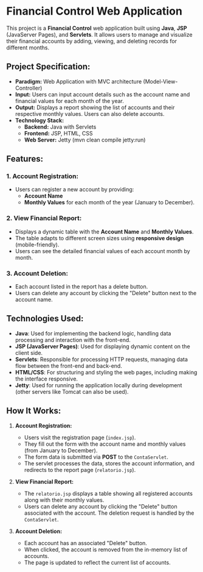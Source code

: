 # Financial Control Web Application

This project is a **Financial Control** web application built using **Java**, **JSP** (JavaServer Pages), and **Servlets**. It allows users to manage and visualize their financial accounts by adding, viewing, and deleting records for different months.

## Project Specification:

- **Paradigm:** Web Application with MVC architecture (Model-View-Controller)  
- **Input:** Users can input account details such as the account name and financial values for each month of the year.  
- **Output:** Displays a report showing the list of accounts and their respective monthly values. Users can also delete accounts.  
- **Technology Stack:**
  - **Backend:** Java with Servlets  
  - **Frontend:** JSP, HTML, CSS  
  - **Web Server:** Jetty (mvn clean compile jetty:run)  

## Features:

### 1. Account Registration:
- Users can register a new account by providing:
  - **Account Name**
  - **Monthly Values** for each month of the year (January to December).
  
### 2. View Financial Report:
- Displays a dynamic table with the **Account Name** and **Monthly Values**.
- The table adapts to different screen sizes using **responsive design** (mobile-friendly).
- Users can see the detailed financial values of each account month by month.

### 3. Account Deletion:
- Each account listed in the report has a delete button.
- Users can delete any account by clicking the "Delete" button next to the account name.

## Technologies Used:

- **Java**: Used for implementing the backend logic, handling data processing and interaction with the front-end.
- **JSP (JavaServer Pages)**: Used for displaying dynamic content on the client side. 
- **Servlets**: Responsible for processing HTTP requests, managing data flow between the front-end and back-end.
- **HTML/CSS**: For structuring and styling the web pages, including making the interface responsive.
- **Jetty**: Used for running the application locally during development (other servers like Tomcat can also be used).

## How It Works:

1. **Account Registration:**
   - Users visit the registration page (`index.jsp`).
   - They fill out the form with the account name and monthly values (from January to December).
   - The form data is submitted via **POST** to the `ContaServlet`.
   - The servlet processes the data, stores the account information, and redirects to the report page (`relatorio.jsp`).

2. **View Financial Report:**
   - The `relatorio.jsp` displays a table showing all registered accounts along with their monthly values.
   - Users can delete any account by clicking the "Delete" button associated with the account. The deletion request is handled by the `ContaServlet`.

3. **Account Deletion:**
   - Each account has an associated "Delete" button.
   - When clicked, the account is removed from the in-memory list of accounts.
   - The page is updated to reflect the current list of accounts.
